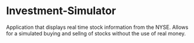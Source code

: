 # Investment-Simulator

Application that displays real time stock information from the NYSE. Allows for a simulated buying and sellng of stocks without the use of real money.
